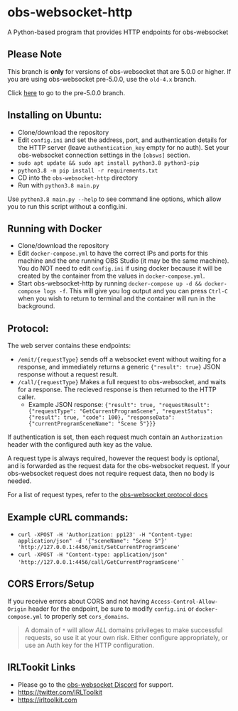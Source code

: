 # obs-websocket-http
A Python-based program that provides HTTP endpoints for obs-websocket

## Please Note
This branch is **only** for versions of obs-websocket that are 5.0.0 or higher. If you are using obs-websocket pre-5.0.0, use the `old-4.x` branch.

Click [here](https://github.com/IRLToolkit/obs-websocket-http/tree/old-4.x) to go to the pre-5.0.0 branch.

## Installing on Ubuntu:
- Clone/download the repository
- Edit `config.ini` and set the address, port, and authentication details for the HTTP server (leave `authentication_key` empty for no auth). Set your obs-websocket connection settings in the `[obsws]` section.
- `sudo apt update && sudo apt install python3.8 python3-pip`
- `python3.8 -m pip install -r requirements.txt`
- CD into the `obs-websocket-http` directory
- Run with `python3.8 main.py`

Use `python3.8 main.py --help` to see command line options, which allow you to run this script without a config.ini.

## Running with Docker
- Clone/download the repository
- Edit `docker-compose.yml` to have the correct IPs and ports for this machine and the one running OBS Studio (it may be the same machine). You do NOT need to edit `config.ini` if using docker because it will be created by the container from the values in `docker-compose.yml`.
- Start obs-websocket-http by running `docker-compose up -d && docker-compose logs -f`. This will give you log output and you can press `Ctrl-C` when you wish to return to terminal and the container will run in the background.

## Protocol:
The web server contains these endpoints:
- `/emit/{requestType}` sends off a websocket event without waiting for a response, and immediately returns a generic `{"result": true}` JSON response without a request result.
- `/call/{requestType}` Makes a full request to obs-websocket, and waits for a response. The recieved response is then returned to the HTTP caller.
  - Example JSON response: `{"result": true, "requestResult": {"requestType": "GetCurrentProgramScene", "requestStatus": {"result": true, "code": 100}, "responseData": {"currentProgramSceneName": "Scene 5"}}}`

If authentication is set, then each request much contain an `Authorization` header with the configured auth key as the value.

A request type is always required, however the request body is optional, and is forwarded as the request data for the obs-websocket request. If your obs-websocket request does not require request data, then no body is needed.

For a list of request types, refer to the [obs-websocket protocol docs](https://github.com/obsproject/obs-websocket/blob/master/docs/generated/protocol.md#requests)

## Example cURL commands:
- `curl -XPOST -H 'Authorization: pp123' -H "Content-type: application/json" -d '{"sceneName": "Scene 5"}' 'http://127.0.0.1:4456/emit/SetCurrentProgramScene'`
- `curl -XPOST -H "Content-type: application/json" 'http://127.0.0.1:4456/call/GetCurrentProgramScene'`
`
## CORS Errors/Setup

If you receive errors about CORS and not having `Access-Control-Allow-Origin` header for the endpoint, be sure to modify `config.ini` or `docker-compose.yml` to properly set `cors_domains`.

> A domain of `*` will allow *ALL* domains privileges to make successful requests, so use it at your own risk. Either configure appropriately, or use an Auth key for the HTTP configuration.

## IRLTookit Links

- Please go to the [obs-websocket Discord](https://discord.gg/WBaSQ3A) for support.
- https://twitter.com/IRLToolkit
- https://irltoolkit.com
